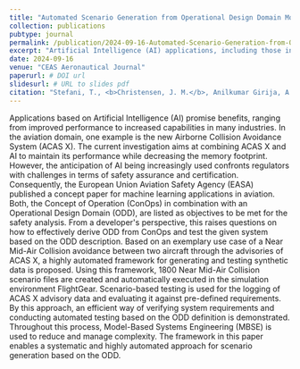 ```yaml
---
title: "Automated Scenario Generation from Operational Design Domain Model for Testing AI-Based Systems in Aviation"
collection: publications
pubtype: journal
permalink: /publication/2024-09-16-Automated-Scenario-Generation-from-Operational-Design-Domain-Model
excerpt: "Artificial Intelligence (AI) applications, including those in aviation, face regulatory challenges for safety assurance and certification. The EASA emphasizes the importance of aligning the Concept of Operations (ConOps) with the Operational Design Domain (ODD) for effective safety analysis. This study introduces a framework for generating and testing synthetic data to support ConOps. This scenario-based testing approach, combined with Model-Based Systems Engineering (MBSE), facilitates efficient verification and automated testing based on ODD definitions."
date: 2024-09-16
venue: "CEAS Aeronautical Journal"
paperurl: # DOI url
slidesurl: # URL to slides pdf
citation: "Stefani, T., <b>Christensen, J. M.</b>, Anilkumar Girija, A., Gupta, S., Durak, U., K&ouml;ster, F., Kr&uuml;ger, T. and Hallerbach, S. &quot;Automated Scenario Generation from Operational Design Domain Model for Testing AI-Based Systems in Aviation&quot;, in <i>CEAS Aeronautical Journal</i>, Sep. 2024."
---
```

Applications based on Artificial Intelligence (AI) promise benefits, ranging from improved performance to increased capabilities in many industries.
In the aviation domain, one example is the new Airborne Collision Avoidance System (ACAS X).
The current investigation aims at combining ACAS X and AI to maintain its performance while decreasing the memory footprint.
However, the anticipation of AI being increasingly used confronts regulators with challenges in terms of safety assurance and certification.
Consequently, the European Union Aviation Safety Agency (EASA) published a concept paper for machine learning applications in aviation.
Both, the Concept of Operation (ConOps) in combination with an Operational Design Domain (ODD), are listed as objectives to be met for the safety analysis.
From a developer's perspective, this raises questions on how to effectively derive ODD from ConOps and test the given system based on the ODD description.
Based on an exemplary use case of a Near Mid-Air Collision avoidance between two aircraft through the advisories of ACAS X, a highly automated framework for generating and testing synthetic data is proposed.
Using this framework, 1800 Near Mid-Air Collision scenario files are created and automatically executed in the simulation environment FlightGear.
Scenario-based testing is used for the logging of ACAS X advisory data and evaluating it against pre-defined requirements.
By this approach, an efficient way of verifying system requirements and conducting automated testing based on the ODD definition is demonstrated.
Throughout this process, Model-Based Systems Engineering (MBSE) is used to reduce and manage complexity.
The framework in this paper enables a systematic and highly automated approach for scenario generation based on the ODD.
